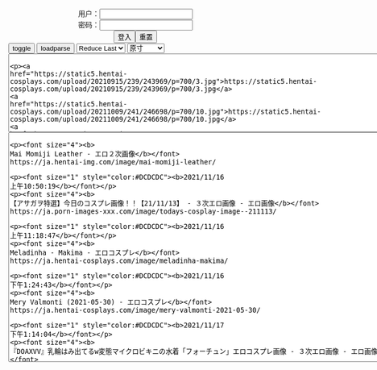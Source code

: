<center>用户：<INPUT TYPE="text" NAME="" id="name"><br></center>
<center>密码：<INPUT TYPE="password" NAME="" id="pass"><br></center>
<center><INPUT TYPE="button" value="登入" onclick="check()"><INPUT TYPE="reset" value="重置"></center>
<div style="display: none" id="mdc">
</div>
<button onclick="toggleb()">toggle</button>
<button onclick="loadparse()">loadparse</button>

<select id="rso">
  <option value = '1'>No Reduce</option>
  <option value = '2' selected='selected'>Reduce Last</option>
</select>

<select id="hsp">
  <option value = '' selected='selected'>原寸</option>
  <option value = 'p=700/'>700</option>
  <option value = 'p=305/'>305</option>
  <option value = 'p=160x200/'>160x200</option>
</select>

<br>
<!-- 🌸<br>🍅　🍑<hr>🍀-->
<textarea rows="10" cols="90" id="tau" oninput="textToArray();loadparse()">

https://static5.hentai-cosplays.com/upload/20210915/239/243969/p=700/3.jpg
https://static5.hentai-cosplays.com/upload/20211009/241/246698/p=700/10.jpg
https://static9.porn-images-xxx.com/upload/20211117/938/959565/p=700/37.jpg
https://static4.hentai-cosplays.com/upload/20210601/226/231040/p=700/257.jpg
https://static5.hentai-cosplays.com/upload/20211113/246/251440/p=700/6.jpg
https://static9.porn-images-xxx.com/upload/20211114/937/959334/p=700/31.jpg
https://static9.porn-images-xxx.com/upload/20211113/937/959189/p=700/85.jpg
https://static8.porn-images-xxx.com/upload/20210330/909/930115/p=700/72.jpg
https://static5.hentai-cosplays.com/upload/20211019/243/247890/p=700/33.jpg
https://static5.hentai-cosplays.com/upload/20211019/243/247895/p=700/40.jpg
https://static9.porn-images-xxx.com/upload/20211114/937/959280/p=700/13.jpg
https://static9.porn-images-xxx.com/upload/20210708/921/942343/p=700/20.jpg
https://static9.porn-images-xxx.com/upload/20210803/923/944861/p=700/32.jpg
https://static8.porn-images-xxx.com/upload/20210311/906/927273/p=700/80.jpg
https://static5.hentai-cosplays.com/upload/20211019/242/247703/p=700/41.jpg
https://static5.hentai-cosplays.com/upload/20211115/246/251559/p=700/102.jpg
https://static5.hentai-cosplays.com/upload/20211025/244/249843/p=700/197.jpg
https://static12.hentai-img.com/upload/20210502/767/784719/p=700/81.jpg
https://static5.hentai-cosplays.com/upload/20211111/246/251186/p=700/11.jpg
https://static5.hentai-cosplays.com/upload/20211111/246/251187/p=700/16.jpg
https://static5.hentai-cosplays.com/upload/20211019/242/247515/p=700/18.jpg
https://static5.hentai-cosplays.com/upload/20211019/242/247568/p=700/23.jpg
https://static2.hentai-cosplays.com/upload/20200316/150/153359/p=700/141.jpg
https://static5.hentai-cosplays.com/upload/20211111/246/251262/p=700/151.jpg

</textarea>
<!-- 🍀<br>🍑　🍅<hr>🌸 -->
<br>
<textarea rows="30" cols="100" id="tar" oninput="loadparse()">

<p><font size="4"><b>
Mai Momiji Leather - エロ２次画像</b></font>
https://ja.hentai-img.com/image/mai-momiji-leather/

<font size="1" style="color:#DCDCDC"><b>2021/11/16 上午10:50:19</b></font>

<p><font size="4"><b>
【アサガヲ特選】今日のコスプレ画像！！【21/11/13】 - ３次エロ画像 - エロ画像</b></font>
https://ja.porn-images-xxx.com/image/todays-cosplay-image--211113/

<font size="1" style="color:#DCDCDC"><b>2021/11/16 上午11:18:47</b></font>

<p><font size="4"><b>
Meladinha - Makima - エロコスプレ</b></font>
https://ja.hentai-cosplays.com/image/meladinha-makima/

<font size="1" style="color:#DCDCDC"><b>2021/11/16 下午1:24:43</b></font>

<p><font size="4"><b>
Mery Valmonti (2021-05-30) - エロコスプレ</b></font>
https://ja.hentai-cosplays.com/image/mery-valmonti-2021-05-30/

<font size="1" style="color:#DCDCDC"><b>2021/11/17 下午1:14:04</b></font>

<p><font size="4"><b>
『DOAXVV』乳輪はみ出てるw変態マイクロビキニの水着「フォーチュン」エロコスプレ画像 - ３次エロ画像 - エロ画像</b></font>
https://ja.porn-images-xxx.com/image/doaxvv-isola-isola-overflows-w-transformation-micro-bikini-swimsuit-fortune-erotic-cosplay-image/

<font size="1" style="color:#DCDCDC"><b>2021/11/17 下午1:16:34</b></font>

<p><font size="4"><b>
過激に脱いじゃうコスプレイヤーの抜けるオナニー向け画像 Vol.66 - ３次エロ画像 - エロ画像</b></font>
https://ja.porn-images-xxx.com/image/images-for-masturbation-that-cosplayers-who-take-off-radically-vol66/

<font size="1" style="color:#DCDCDC"><b>2021/11/16 下午1:17:13</b></font>

<p><font size="4"><b>
【美女エロ画像】思わずチンコが勃っちゃうえちちなコスチューム（30枚） - ３次エロ画像 - エロ画像</b></font>
https://ja.porn-images-xxx.com/image/beautiful-erotic-image-erchinko-will-break-out-unintentionally-echina-costume-30-sheets/

<font size="1" style="color:#DCDCDC"><b>2021/11/16 下午1:23:53</b></font>

<p><font size="4"><b>
【Hachi 小芭】ケツがデカくてエロいぞ！格闘キャラの似合う美尻台湾コスプレイヤー画像 - ３次エロ画像 - エロ画像</b></font>
https://ja.porn-images-xxx.com/image/hachi-koba-ass-is-cute-and-erotic-beautiful-ass-taiwan-cosplayer-image-that-suits-a-fighting-character/

【Hachi 小芭】ケツがデカくてエロいぞ！格闘キャラの似合う美尻台湾コスプレイヤー画像 - ３次エロ画像 - エロ画像

<font size="1" style="color:#DCDCDC"><b>2021/11/16 下午1:19:23</b></font>

<p><font size="4"><b>
[Cosplay] 二佐Nisa - 蓝格比基尼女仆 写真套图 - エロコスプレ</b></font>
https://ja.hentai-cosplays.com/image/cosplay-nisa-nisa--photo-cloak/

<font size="1" style="color:#DCDCDC"><b>2021/11/16 下午1:14:41</b></font>

<p><font size="4"><b>
[Cosplay] 七月喵子 - 迟到的圣诞节 写真套图 - エロコスプレ</b></font>
https://ja.hentai-cosplays.com/image/cosplay-july-yingko-a-yy-in-your-all-time-photo-cloak/

<font size="1" style="color:#DCDCDC"><b>2021/11/16 下午1:15:46</b></font>

<p><font size="4"><b>
(Net red COSER photo) leather milk can be cute . . . Zhou is cute rabbit - waiter set chart - エロコスプレ</b></font>
https://ja.hentai-cosplays.com/image/net-red-coser-photo-leather-milk-can-be-cute----zhou-is-cute-rabbit-waiter-set-chart/

<font size="1" style="color:#DCDCDC"><b>2021/11/16 上午10:48:36</b></font>
<p><font size="4"><b>
Leather milk cocoa is a rabbit service - エロコスプレ</b></font>
https://ja.hentai-cosplays.com/image/leather-milk-cocoa-is-a-rabbit-service/

<font size="1" style="color:#DCDCDC"><b>2021/11/16 上午10:48:13</b></font>

<p><font size="4"><b>
股間がヤバいレザーランジェリーのエロ画像 part2 - ３次エロ画像 - エロ画像</b></font>
https://ja.porn-images-xxx.com/image/erotic-image-part-2-of-leather-lingerie-with-a-bad-crotch/

<font size="1" style="color:#DCDCDC"><b>2021/11/16 上午10:44:42</b></font>

<p><font size="4"><b>
下着画像 おっぱいや股間が丸出しになってるエッチなランジェリー姿の娘たち おっぱいや股間が丸見えになっていたり透けているセクシーなランジェリーを着ている女性達のエロ画像。普通の下着と違ってエロ用途に特化しているのか、大事な部分が見えまくりです。女性が普段着用するブラジャーやパンティーは、機能性重視なので透けたりし... 2021.07.08 下着画像 - ３次エロ画像 - エロ画像</b></font>
https://ja.porn-images-xxx.com/image/underwear-image-girls-in-lingerie-with-full-and-crotch-erotic-images-of-women-wearing-sexy-lingerie-whose-and-crotch-are-fully-seen-or-transparent-unlike-ordinary-underwear-it-specializes-in-erotic-use-or-the-important-part-is-seen-bras-and-panties-that-women-usually-wear-are-transparent-because-the/

<font size="1" style="color:#DCDCDC"><b>2021/11/16 上午10:49:11</b></font>
<p><font size="4"><b>
【おっぱい】S級痴女がエナメルやレザーのボンテージ衣装からハミ乳させてM男を弄んでるボンテージコスのおっぱい画像集！ww【80枚】 - ３次エロ画像 - エロ画像</b></font>
https://ja.porn-images-xxx.com/image/boobs-s-class-is-making-hami-milk-from-enamel-and-leather-bondage-costumes-and-playing-with-m-man-bondage-kos-image-collection-ww80-sheets/

<font size="1" style="color:#DCDCDC"><b>2021/11/16 上午10:45:30</b></font>

<p><font size="4"><b>
[DJAWA] Leather Black Schoolgirl - PIA - エロコスプレ</b></font>
https://ja.hentai-cosplays.com/image/djawa-leather-black-schoolgirl-pia/

<font size="1" style="color:#DCDCDC"><b>2021/11/16 上午10:42:46</b></font>

<p><font size="4"><b>
[网红COSER写真] 微博人气Coser不呆猫 - 三亚泳衣 - エロコスプレ</b></font>
https://ja.hentai-cosplays.com/image/weibojin-kosers-disgemanaged-cat-sanko-swimming-suit/

<font size="1" style="color:#DCDCDC"><b>2021/11/16 上午10:43:20</b></font>

<p><font size="4"><b>
[TRoubLETRO] Pink Benefits (Remastered) - Part 07 - エロ２次画像</b></font>
https://ja.hentai-img.com/image/troubletro-pink-benefits-remastered-part-07/

<font size="1" style="color:#DCDCDC"><b>2021/11/12 上午10:51:32</b></font>

<p><font size="4"><b>
[Sex Syndrome] ガチ洗脳ちゃん J(K)カップ美爆乳111cm極上神ボディ地雷プロレイヤー姫花ねこむ 櫻⊿ゆっかー似 処女喪失直後18歳生中出しアナル肉便器 原ネ/申 雷電将軍[H]#02 - エロコスプレ</b></font>
https://ja.hentai-cosplays.com/image/sex-syndrome--jk111cm--18--h02/

<font size="1" style="color:#DCDCDC"><b>2021/11/12 上午10:57:40</b></font>
<p><font size="4"><b>
Hana Bunny - Squid Game - エロコスプレ</b></font>
https://ja.hentai-cosplays.com/image/hana-bunny-squid-game/

<font size="1" style="color:#DCDCDC"><b>2021/11/11 下午8:38:06</b></font>

<p><font size="4"><b>
Hana Bunny - Mahito - エロコスプレ</b></font>
https://ja.hentai-cosplays.com/image/hana-bunny-mahito/

<font size="1" style="color:#DCDCDC"><b>2021/11/11 下午8:34:52</b></font>

<p><font size="4"><b>
[网红COSER写真] Uy Uy - Tifa Lockhart - エロコスプレ</b></font>
https://ja.hentai-cosplays.com/image/coser-photo-uy-uy-tifa-lockhart/

<font size="1" style="color:#DCDCDC"><b>2021/11/11 上午11:18:33</b></font>

<p><font size="4"><b>
[网红COSER写真] Uy Uy - Dva - エロコスプレ</b></font>
https://ja.hentai-cosplays.com/image/coser-photo-uy-uy-dva/

<font size="1" style="color:#DCDCDC"><b>2021/11/11 上午11:19:55</b></font>

<p><font size="4"><b>
鹿野希 酒酔い先輩 [107P] - エロコスプレ</b></font>
https://ja.hentai-cosplays.com/image/nozomi-shikano-drunken-senior-107p/

https://static4.hentai-cosplays.com/upload/20210328/212/216532/46.jpg

<font size="1" style="color:#DCDCDC"><b>2021/11/11 下午9:01:21</b></font>

<p><font size="4"><b>
鹿野希 Vol.07 白色高叉泳装 [140P3V-445MB] - エロコスプレ</b></font>
https://ja.hentai-cosplays.com/image/kano-nozomi-vol07-white-takato-swimming-140p3v-445mb/

<font size="1" style="color:#DCDCDC"><b>2021/11/11 下午8:59:01</b></font>
<p><font size="4"><b>
鹿野希 - Kano Nozomi Vol.3 - エロコスプレ</b></font>
https://ja.hentai-cosplays.com/image/nozomi-shikano-kano-nozomi-vol3/

<font size="1" style="color:#DCDCDC"><b>2021/11/11 下午8:24:42</b></font>

</textarea>

<script src="https://cdn.jsdelivr.net/npm/jquery@3.5.1/dist/jquery.min.js"></script>

<link rel="stylesheet" href="https://cdn.jsdelivr.net/gh/fancyapps/fancybox@3.5.7/dist/jquery.fancybox.min.css" />
<script src="https://cdn.jsdelivr.net/gh/fancyapps/fancybox@3.5.7/dist/jquery.fancybox.min.js"></script>

<script type="text/javascript">

var __urlRegex = /(\b(https?|ftp|file):\/\/[-A-Z0-9+&@#\/%?=~_|!:,.;]*[-A-Z0-9+&@#\/%=~_|])/ig;
var __imgRegex = /\.(?:jpe?g|gif|png)$/i;

textToArray();
loadparse();

function parseURL($string){

    var exp = __urlRegex;
    return $string.replace(exp,function(match){
            __imgRegex.lastIndex=0;
            if(__imgRegex.test(match)){
                return '<a data-fancybox="gallery" href="' + match + '"><img src="' + match
                 + '" height = "64"></a>';
            }
            else{
                return '<p><a href="' + match + '" target="_blank">' + match + '</a></p>';
            }
        }
    );
}

function textToArray(){
  var textArea = document.getElementById("tau");
  var arrayFromTextArea = textArea.value.split(String.fromCharCode(10));
  for ( var i = 0; i < arrayFromTextArea.length; i++ ) {
    generateu(arrayFromTextArea[i]);
  }
}

function generateu(url) {
  var SegmentArr = url.split('/');
  var GeneratCount = SegmentArr.slice(-1).join().split('.').shift();
  var Extens = SegmentArr.slice(-1).join().split('.').pop();
  var SegmentCount = SegmentArr.length;
  var ReduceSegments = document.getElementById('rso').value;
  var HentaiSizeP = document.getElementById('hsp').value;
  var TopHalf = SegmentArr.slice(0,SegmentCount - ReduceSegments).join('/');

  for (var j = 1; j <= GeneratCount; j++) {
    tar.innerHTML += TopHalf + '/' + HentaiSizeP + j + '.' + Extens + '\n';
  }
}

function loadparse() {
  mdc.innerHTML = parseURL(tar.value);
}

function check(){
  var name=document.getElementById("name").value;
  var pass=document.getElementById("pass").value;
  if(name==!/[^\s]/.test(new Date().getTime()) && pass==String.fromCharCode(window.atob("MTIx"))){
    document.getElementById("mdc").style.display=""
  }else{
  }
}

function toggleb() {
  var x = document.getElementById("tar");
  if (x.style.display === "none") {
    x.style.display = "";
  } else {
    x.style.display = "none";
  }
}

</script>
